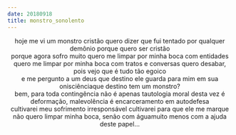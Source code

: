 ```yaml
---
date: 20180918
title: monstro_sonolento
---
```


<center>hoje me vi um monstro
cristão
quero dizer que fui tentado
por qualquer demônio
porque quero ser cristão</center>

<center>porque agora sofro muito
quero me limpar por minha boca com entidades
quero me limpar por minha boca com tratos e conversas
quero desabar, pois vejo que é tudo tão egoico</center>

<center>e me pergunto a um deus
que destino ele guarda para mim
em sua onisciênciaque destino tem um monstro?
</center>

<center>bem, para toda contingência
não é apenas tautologia moral
desta vez é deformação, malevolência
é encarceramento em autodefesa</center>

<center>cultivarei meu sofrimento irresponsável
cultivarei para que ele me marque
não quero limpar minha boca, senão com águamuito menos com a ajuda deste papel...
</center>
